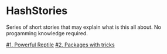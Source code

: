 # HashStories

Series of short stories that may explain what is this all about. No progamming knowledge required.

[#1. Powerful Reptile](001_Powerful_Reptile.md)
[#2. Packages with tricks](002_Packages_with_tricks.md)



